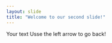```yaml
---
layout: slide
title: "Welcome to our second slide!"
---
```

Your text
Usse the left arrow to go back!
